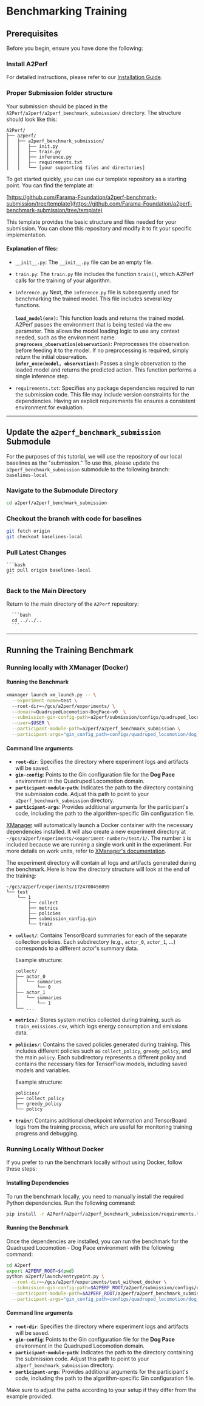 # Benchmarking Training

## Prerequisites

Before you begin, ensure you have done the following:

### Install A2Perf

For detailed instructions, please refer to
our [Installation Guide](../basic_usage.md#Installation).

### Proper Submission folder structure

Your submission should be placed in
the `A2Perf/a2perf/a2perf_benchmark_submission/` directory. The structure should
look like this:

```
A2Perf/
├── a2perf/
│   ├── a2perf_benchmark_submission/
│   │   ├── init.py
│   │   ├── train.py
│   │   ├── inference.py
│   │   ├── requirements.txt
│   │   └── [your supporting files and directories]
```

To get started quickly, you can use our template repository as a starting point.
You can find the template at:

[https://github.com/Farama-Foundation/a2perf-benchmark-submission/tree/template](https://github.com/Farama-Foundation/a2perf-benchmark-submission/tree/template)

This template provides the basic structure and files needed for your submission.
You can clone this repository and modify it to fit your specific implementation.

#### Explanation of files:

- `__init__.py`:
  The `__init__.py` file can be an empty file.

- `train.py`:
  The `train.py` file includes the function `train()`, which A2Perf calls for
  the training of your algorithm.


- `inference.py`
  Next, the `inference.py` file is subsequently used for benchmarking the
  trained model.
  This file includes several key functions.\
  \
  __`load_model(env)`:__
  This function loads and returns the trained model. A2Perf passes the
  environment that is being tested via the `env` parameter. This allows the
  model loading logic to use any context needed, such as the environment name.
  \
  __`preprocess_observation(observation)`:__
  Preprocesses the observation before feeding it to the model. If no
  preprocessing is required, simply return the initial observation.
  \
  __`infer_once(model, observation)`:__
  Passes a single observation to the loaded model and returns the predicted
  action. This function performs a single inference step.

- `requirements.txt`:
  Specifies any package dependencies required to run the submission code. This
  file may include version constraints for the dependencies. Having an explicit
  requirements file ensures a consistent environment for evaluation.

---

## Update the `a2perf_benchmark_submission` Submodule

For the purposes of this tutorial, we will use the repository of our local
baselines as the "submission." To use this, please update
the `a2perf_benchmark_submission` submodule to the following
branch: `baselines-local`

### Navigate to the Submodule Directory

   ```bash
   cd a2perf/a2perf_benchmark_submission
   ```

### Checkout the branch with code for baselines

   ```bash
   git fetch origin
   git checkout baselines-local
   ```

### Pull Latest Changes

    ```bash
    git pull origin baselines-local
    ```

### Back to the Main Directory

Return to the main directory of the `A2Perf` repository:

      ```bash
      cd ../../..
      ```

---

## Running the Training Benchmark

### Running locally with XManager (Docker)

#### Running the Benchmark

```bash
xmanager launch xm_launch.py -- \
  --experiment-name=test \ 
  --root-dir=~/gcs/a2perf/experiments/ \
  --domain=QuadrupedLocomotion-DogPace-v0  \
  --submission-gin-config-path=a2perf/submission/configs/quadruped_locomotion/train.gin \
  --user=$USER \
  --participant-module-path=a2perf/a2perf_benchmark_submission \
  --participant-args="gin_config_path=configs/quadruped_locomotion/dog_pace/ppo.gin"
```

#### Command line arguments

- **`root-dir`**: Specifies the directory where experiment logs and artifacts
  will be saved.
- **`gin-config`**: Points to the Gin configuration file for the **Dog Pace**
  environment in the Quadruped Locomotion domain.
- **`participant-module-path`**: Indicates the path to the directory containing
  the submission code. Adjust this path to point to
  your `a2perf_benchmark_submission` directory.
- **`participant-args`**: Provides additional arguments for the participant's
  code, including the path to the algorithm-specific Gin configuration file.

[XManager](https://github.com/google-deepmind/xmanager) will automatically
launch a Docker container with the necessary dependencies installed. It will
also create a new experiment directory
at `~/gcs/a2perf/experiments/<experiment-number>/test/1/`. The number `1` is
included because we are running a single work unit in the experiment. For more
details on work units, refer
to [XManager's documentation](https://github.com/google-deepmind/xmanager).

The experiment directory will contain all logs and artifacts generated during
the benchmark. Here is how the directory structure will look at the end of the
training:

```plaintext
~/gcs/a2perf/experiments/1724700456099
└── test
    └── 1
        ├── collect
        ├── metrics
        ├── policies
        ├── submission_config.gin
        └── train
```

- **`collect/`**: Contains TensorBoard summaries for each of the separate
  collection policies. Each subdirectory (e.g., `actor_0`, `actor_1`, ...)
  corresponds to a different actor's summary data.

  Example structure:
  ```plaintext
  collect/
  ├── actor_0
  │   └── summaries
  │       └── 0
  ├── actor_1
  │   └── summaries
  │       └── 1
  └── ...
  ```

- **`metrics/`**: Stores system metrics collected during training, such
  as `train_emissions.csv`, which logs energy consumption and emissions data.

- **`policies/`**: Contains the saved policies generated during training. This
  includes different policies such as `collect_policy`, `greedy_policy`, and the
  main `policy`. Each subdirectory represents a different policy and contains
  the necessary files for TensorFlow models, including saved models and
  variables.

  Example structure:
  ```plaintext
  policies/
  ├── collect_policy
  ├── greedy_policy
  └── policy

- **`train/`**: Contains additional checkpoint information and TensorBoard logs
  from the training process, which are useful for monitoring training progress
  and debugging.

### Running Locally Without Docker

If you prefer to run the benchmark locally without using Docker, follow these
steps:

#### Installing Dependencies

To run the benchmark locally, you need to manually install the required Python
dependencies. Run the following command:

```bash
pip install -r A2Perf/a2perf/a2perf_benchmark_submission/requirements.txt
```

#### Running the Benchmark

Once the dependencies are installed, you can run the benchmark for the Quadruped
Locomotion - Dog Pace environment with the following command:

```bash
cd A2perf
export A2PERF_ROOT=$(pwd)
python a2perf/launch/entrypoint.py \
  --root-dir=~/gcs/a2perf/experiments/test_without_docker \
  --submission-gin-config-path=$A2PERF_ROOT/a2perf/submission/configs/quadruped_locomotion/train.gin \
  --participant-module-path=$A2PERF_ROOT/a2perf/a2perf_benchmark_submission \
  --participant-args="gin_config_path=configs/quadruped_locomotion/dog_pace/ppo.gin"

```

#### Command line arguments

- **`root-dir`**: Specifies the directory where experiment logs and artifacts
  will be saved.
- **`gin-config`**: Points to the Gin configuration file for the **Dog Pace**
  environment in the Quadruped Locomotion domain.
- **`participant-module-path`**: Indicates the path to the directory containing
  the submission code. Adjust this path to point to
  your `a2perf_benchmark_submission` directory.
- **`participant-args`**: Provides additional arguments for the participant's
  code, including the path to the algorithm-specific Gin configuration file.

Make sure to adjust the paths according to your setup if they differ from the
example provided.
